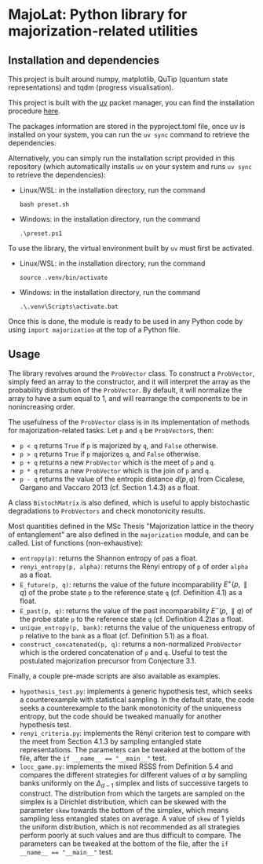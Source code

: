 # MajoLat: Python library for majorization-related utilities

## Installation and dependencies

This project is built around numpy, matplotlib, QuTip (quantum state representations) and tqdm (progress visualisation).

This project is built with the [uv](https://docs.astral.sh/uv/) packet manager, you can find the installation procedure [here](https://docs.astral.sh/uv/getting-started/installation/#standalone-installer).

The packages information are stored in the pyproject.toml file, once uv is installed on your system, you can run the `uv sync` command to retrieve the dependencies.

Alternatively, you can simply run the installation script provided in this repository (which automatically installs `uv` on your system and runs `uv sync` to retrieve the dependencies):

- Linux/WSL: in the installation directory, run the command
    ```
    bash preset.sh
    ```
- Windows: in the installation directory, run the command
    ```
    .\preset.ps1
    ```

To use the library, the virtual environment built by `uv` must first be activated.

- Linux/WSL: in the installation directory, run the command
    ```
    source .venv/bin/activate
    ```
- Windows: in the installation directory, run the command
    ```
    .\.venv\Scripts\activate.bat
    ```

Once this is done, the module is ready to be used in any Python code by using `import majorization` at the top of a Python file.

## Usage

The library revolves around the `ProbVector` class. To construct a `ProbVector`, simply feed an array to the constructor, and it will interpret the array as the probability distribution of the `ProbVector`. By default, it will normalize the array to have a sum equal to 1, and will rearrange the components to be in nonincreasing order.

The usefulness of the `ProbVector` class is in its implementation of methods for majorization-related tasks. Let `p` and `q` be `ProbVector`s, then: 
- `p < q` returns `True` if `p` is majorized by `q`, and `False` otherwise.
- `p > q` returns `True` if `p` majorizes `q`, and `False` otherwise.
- `p + q` returns a new `ProbVector` which is the meet of `p` and `q`.
- `p * q` returns a new `ProbVector` which is the join of `p` and `q`.
- `p - q` returns the value of the entropic distance $d(p, q)$ from Cicalese, Gargano and Vaccaro 2013 (cf. Section 1.4.3) as a float.

A class `BistochMatrix` is also defined, which is useful to apply bistochastic degradations to `ProbVectors` and check monotonicity results.

Most quantities defined in the MSc Thesis "Majorization lattice in the theory of entanglement" are also defined in the `majorization` module, and can be called. List of functions (non-exhaustive):

- `entropy(p)`: returns the Shannon entropy of `p`as a float.
- `renyi_entropy(p, alpha)`: returns the Rényi entropy of `p` of order `alpha` as a float.
- `E_future(p, q)`: returns the value of the future incomparability $E^+(p, \parallel q)$ of the probe state `p` to the reference state `q` (cf. Definition 4.1) as a float.
- `E_past(p, q)`: returns the value of the past incomparability $E^-(p, \parallel q)$ of the probe state `p` to the reference state `q` (cf. Definition 4.2)as a float.
- `unique_entropy(p, bank)`: returns the value of the uniqueness entropy of `p` relative to the `bank` as a float (cf. Definition 5.1) as a float.
- `construct_concatenated(p, q)`: returns a non-normalized `ProbVector` which is the ordered concatenation of `p` and `q`. Useful to test the postulated majorization precursor from Conjecture 3.1.

Finally, a couple pre-made scripts are also available as examples.

- `hypothesis_test.py`: implements a generic hypothesis test, which seeks a counterexample with statistical sampling. In the default state, the code seeks a counterexample to the bank monotonicity of the uniqueness entropy, but the code should be tweaked manually for another hypothesis test.
- `renyi_criteria.py`: implements the Rényi criterion test to compare with the meet from Section 4.1.3 by sampling entangled state representations. The parameters can be tweaked at the bottom of the file, after the `if __name__ == "__main__"` test.
- `locc_game.py`: implements the mixed RSSS from Definition 5.4 and compares the different strategies for different values of $\alpha$ by sampling banks uniformly on the $\Delta_{d-1}$ simplex and lists of successive targets to construct. The distribution from which the targets are sampled on the simplex is a Dirichlet distribution, which can be skewed with the parameter `skew` towards the bottom of the simplex, which means sampling less entangled states on average. A value of `skew` of 1 yields the uniform distribution, which is not recommended as all strategies perform poorly at such values and are thus difficult to compare. The parameters can be tweaked at the bottom of the file, after the `if __name__ == "__main__"` test.